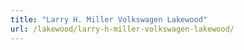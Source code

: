 ```yaml
---
title: "Larry H. Miller Volkswagen Lakewood"
url: /lakewood/larry-h-miller-volkswagen-lakewood/
---
```

